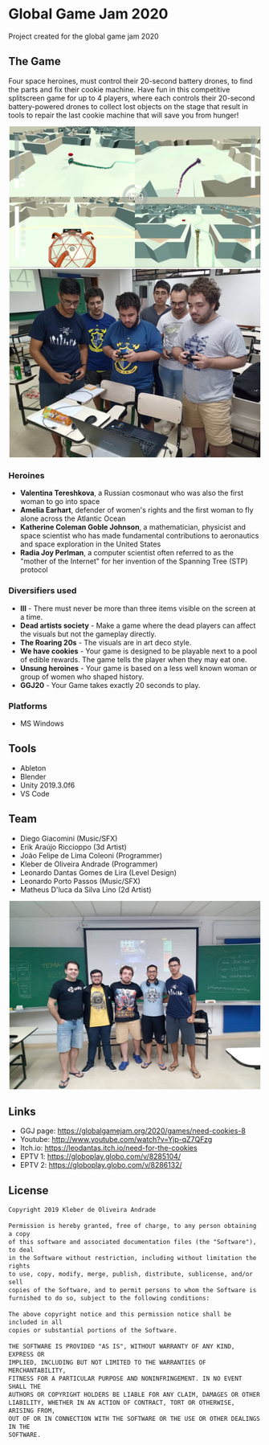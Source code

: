 # Global Game Jam 2020

Project created for the global game jam 2020

## The Game

Four space heroines, must control their 20-second battery drones, to find the parts and fix their cookie machine.
Have fun in this competitive splitscreen game for up to 4 players, where each controls their 20-second battery-powered drones to collect lost objects on the stage that result in tools to repair the last cookie machine that will save you from hunger!

<p align="center">
    <img src="https://github.com/kleberandrade/ggj2020/blob/master/Screenshots/gameplay.png" width="500"/>
    <img src="https://github.com/kleberandrade/ggj2020/blob/master/Screenshots/playtest.jpg" width="500"/>
</p>

### Heroines

* **Valentina Tereshkova**, a Russian cosmonaut who was also the first woman to go into space
* **Amelia Earhart**, defender of women's rights and the first woman to fly alone across the Atlantic Ocean
* **Katherine Coleman Goble Johnson**,  a mathematician, physicist and space scientist who has made fundamental contributions to aeronautics and space exploration in the United States
* **Radia Joy Perlman**,  a computer scientist often referred to as the "mother of the Internet" for her invention of the Spanning Tree (STP) protocol

### Diversifiers used

* **III** - There must never be more than three items visible on the screen at a time. 
* **Dead artists society** - Make a game where the dead players can affect the visuals but not the gameplay directly.
* **The Roaring 20s** - The visuals are in art deco style.
* **We have cookies** - Your game is designed to be playable next to a pool of edible rewards. The game tells the player when they may eat one.
* **Unsung heroines** - Your game is based on a less well known woman or group of women who shaped history.
* **GGJ20** - Your Game takes exactly 20 seconds to play.

### Platforms 

* MS Windows

## Tools

* Ableton
* Blender
* Unity 2019.3.0f6
* VS Code

## Team

* Diego Giacomini (Music/SFX)
* Erik Araújo Riccioppo (3d Artist)
* João Felipe de Lima Coleoni (Programmer)
* Kleber de Oliveira Andrade (Programmer)
* Leonardo Dantas Gomes de Lira (Level Design)
* Leonardo Porto Passos (Music/SFX)
* Matheus D'luca da Silva Lino (2d Artist)

<p align="center">
    <img src="https://github.com/kleberandrade/ggj2020/blob/master/Screenshots/team.jpg" width="500"/>
</p>

## Links

* GGJ page: https://globalgamejam.org/2020/games/need-cookies-8
* Youtube: http://www.youtube.com/watch?v=Yjp-qZ7QFzg
* Itch.io: https://leodantas.itch.io/need-for-the-cookies
* EPTV 1: https://globoplay.globo.com/v/8285104/
* EPTV 2: https://globoplay.globo.com/v/8286132/

## License

    Copyright 2019 Kleber de Oliveira Andrade
    
    Permission is hereby granted, free of charge, to any person obtaining a copy
    of this software and associated documentation files (the "Software"), to deal
    in the Software without restriction, including without limitation the rights
    to use, copy, modify, merge, publish, distribute, sublicense, and/or sell
    copies of the Software, and to permit persons to whom the Software is
    furnished to do so, subject to the following conditions:
    
    The above copyright notice and this permission notice shall be included in all
    copies or substantial portions of the Software.
    
    THE SOFTWARE IS PROVIDED "AS IS", WITHOUT WARRANTY OF ANY KIND, EXPRESS OR
    IMPLIED, INCLUDING BUT NOT LIMITED TO THE WARRANTIES OF MERCHANTABILITY,
    FITNESS FOR A PARTICULAR PURPOSE AND NONINFRINGEMENT. IN NO EVENT SHALL THE
    AUTHORS OR COPYRIGHT HOLDERS BE LIABLE FOR ANY CLAIM, DAMAGES OR OTHER
    LIABILITY, WHETHER IN AN ACTION OF CONTRACT, TORT OR OTHERWISE, ARISING FROM,
    OUT OF OR IN CONNECTION WITH THE SOFTWARE OR THE USE OR OTHER DEALINGS IN THE
    SOFTWARE.

